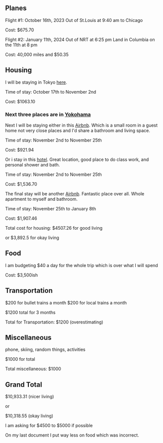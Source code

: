 ## Planes

Flight #1: October 16th, 2023 
Out of St.Louis at 9:40 am to Chicago

Cost: $675.70

Flight #2: January 11th, 2024
Out of NRT at 6:25 pm
Land in Columbia on the 11th at 8 pm 

Cost: 40,000 miles and $50.35

## Housing 

I will be staying in Tokyo [here](https://www.agoda.com/sotetsu-fresa-inn-tokyo-akasaka/hotel/tokyo-jp.html). 

Time of stay: October 17th to November 2nd 

Cost: $1063.10


### Next three places are in [Yokohama](https://www.google.com/maps/place/Yokohama,+Kanagawa,+Japan/@35.4525469,139.5939686,11z/data=!4m6!3m5!1s0x60185becbbb66509:0x69683f660285400!8m2!3d35.4436739!4d139.6379639!16zL20vMGtzdHc)



Next I will be staying either in this [Airbnb](https://www.airbnb.com/rooms/32148625?source_impression_id=p3_1681946236_ANw%2FVKHbro8tbV4B). Which is a small room in a guest home not very close places and  I'd share a bathroom and living space. 

Time of stay: November 2nd to November 25th 

Cost: $921.94


Or i stay in this [hotel](https://www.agoda.com/hotel-edit-yokohama/hotel/yokohama-jp.html). Great location, good place to do class work, and personal shower and bath.

Time of stay: November 2nd to November 25th 

Cost: $1,536.70


The final stay will be another [Airbnb](https://www.airbnb.com/rooms/18947162?source_impression_id=p3_1681946814_VuOTLJaZD10xmwr3). Fantastic place over all. Whole apartment to myself and bathroom. 

Time of stay: November 25th to January 8th 

Cost: $1,907.46 

Total cost for housing: $4507.26 for good living 

or $3,892.5 for okay living 

## Food

I am budgeting $40 a day for the whole trip which is over what I will spend 

Cost: $3,500ish 

## Transportation 

$200 for bullet trains a month 
$200 for local trains a month 

$1200 total for 3 months

Total for Transportation: $1200 (overestimating)

## Miscellaneous 

phone, skiing, random things, activities 

$1000 for total 

Total miscellaneous: $1000


## Grand Total 

$10,933.31 (nicer living)

or 

$10,318.55 (okay living)


I am asking for $4500 to $5000 if possible

On my last document I put way less on food which was incorrect. 


